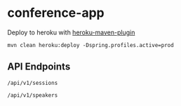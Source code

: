 # conference-app 

Deploy to heroku with [heroku-maven-plugin](https://github.com/heroku/heroku-maven-plugin)

`mvn clean heroku:deploy -Dspring.profiles.active=prod`

## API Endpoints

`/api/v1/sessions`

`/api/v1/speakers`